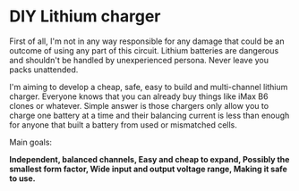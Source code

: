 # DIY Lithium charger


First of all, I'm not in any way responsible for any damage that 
could be an outcome of using any part of this circuit.
Lithium batteries are dangerous and shouldn't be handled by unexperienced
persona. Never leave you packs unattended.


I'm aiming to develop a cheap, safe, easy to build and multi-channel lithium charger.
Everyone knows that you can already buy things like iMax B6 clones or whatever. Simple answer is 
those chargers only allow you to charge one battery at a time and their balancing current is less than enough
for anyone that built a battery from used or mismatched cells.

Main goals:<b>

Independent, balanced channels,
Easy and cheap to expand,
Possibly the smallest form factor,
Wide input and output voltage range, 
Making it safe to use.
